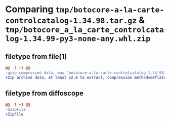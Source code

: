 # Comparing `tmp/botocore-a-la-carte-controlcatalog-1.34.98.tar.gz` & `tmp/botocore_a_la_carte_controlcatalog-1.34.99-py3-none-any.whl.zip`

## filetype from file(1)

```diff
@@ -1 +1 @@
-gzip compressed data, was "botocore-a-la-carte-controlcatalog-1.34.98.tar", last modified: Sat May  4 01:01:21 2024, max compression
+Zip archive data, at least v2.0 to extract, compression method=deflate
```

## filetype from diffoscope

```diff
@@ -1 +1 @@
-GzipFile
+ZipFile
```

